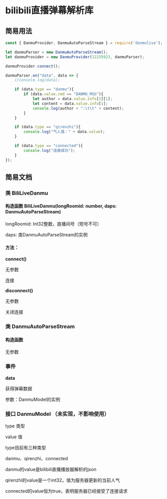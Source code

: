 # bilibili直播弹幕解析库


## 简易用法

```javascript
const { DanmuProvider, DanmuAutoParseStream } = require('danmulive');

let danmuParser = new DanmuAutoParseStream();
let danmuProvider = new DanmuProvider(12235923, danmuParser);

danmuProvider.connect();

danmuParser.on("data", data => {
    //console.log(data);

    if (data.type == "danmu"){
        if (data.value.cmd == "DANMU_MSG"){
            let author = data.value.info[2][1];
            let content = data.value.info[1];
            console.log(author + ":\t\t" + content);
        }
    }

    if (data.type == "qirenzhi"){
        console.log("气人值：" + data.value);
    }

    if (data.type == "connected"){
        console.log("连接成功");
    }
});
```

## 简易文档

### 类 BiliLiveDanmu

#### 构造函数 BiliLiveDanmu(longRoomid: number, daps: DanmuAutoParseStream)

longRoomid: Int32整数，直播间号（短号不可）

daps: 类DanmuAutoParseStream的实例

#### 方法：

**connect()**

无参数

连接

**disconnect()**

无参数

关闭连接

### 类 DanmuAutoParseStream

#### 构造函数

无参数

### 事件

**data**

获得弹幕数据

参数：DanmuModel的实例

### 接口 DanmuModel （未实现，不影响使用）

type  类型

value 值

type目前有三种类型

danmu、qirenzhi、connected

danmu的value是bilibili直播播放器解析的json

qirenzhi的value是一个int32，值为服务器更新的当前人气

connected的value恒为true，表明服务器已经接受了连接请求